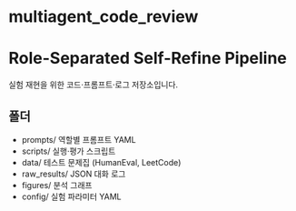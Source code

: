 # multiagent_code_review
# Role-Separated Self-Refine Pipeline

실험 재현을 위한 코드·프롬프트·로그 저장소입니다.

## 폴더
- prompts/      역할별 프롬프트 YAML
- scripts/      실행·평가 스크립트
- data/         테스트 문제집 (HumanEval, LeetCode)
- raw_results/  JSON 대화 로그
- figures/      분석 그래프
- config/       실험 파라미터 YAML
